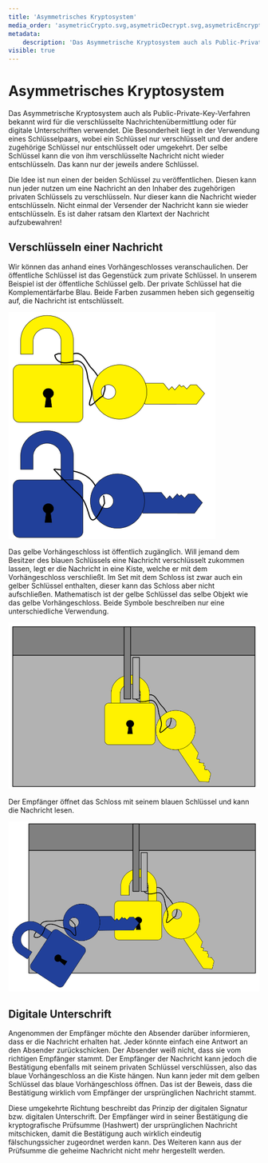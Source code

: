 ```yaml
---
title: 'Asymmetrisches Kryptosystem'
media_order: 'asymetricCrypto.svg,asymetricDecrypt.svg,asymetricEncrypt.svg'
metadata:
    description: 'Das Asymmetrische Kryptosystem auch als Public-Private-Key-Verfahren bekannt wird für die verschlüsselte Nachrichtenübermittlung oder für digitale Unterschriften verwendet.'
visible: true
---
```


# Asymmetrisches Kryptosystem

Das Asymmetrische Kryptosystem auch als Public-Private-Key-Verfahren bekannt wird für die verschlüsselte Nachrichtenübermittlung oder für digitale Unterschriften verwendet. Die Besonderheit liegt in der Verwendung eines Schlüsselpaars, wobei ein Schlüssel nur verschlüsselt und der andere zugehörige Schlüssel nur entschlüsselt oder umgekehrt. Der selbe Schlüssel kann die von ihm verschlüsselte Nachricht nicht wieder entschlüsseln. Das kann nur der jeweils andere Schlüssel.

Die Idee ist nun einen der beiden Schlüssel zu veröffentlichen. Diesen kann nun jeder nutzen um eine Nachricht an den Inhaber des zugehörigen privaten Schlüssels zu verschlüsseln. Nur dieser kann die Nachricht wieder entschlüsseln. Nicht einmal der Versender der Nachricht kann sie wieder entschlüsseln. Es ist daher ratsam den Klartext der Nachricht aufzubewahren!

## Verschlüsseln einer Nachricht

Wir können das anhand eines Vorhängeschlosses veranschaulichen. Der öffentliche Schlüssel ist das Gegenstück zum private Schlüssel. In unserem Beispiel ist der öffentliche Schlüssel gelb. Der private Schlüssel hat die Komplementärfarbe Blau. Beide Farben zusammen heben sich gegenseitig auf, die Nachricht ist entschlüsselt. 

![Asymetrische Schlüssel](asymetricCrypto.svg)

Das gelbe Vorhängeschloss ist öffentlich zugänglich. Will jemand dem Besitzer des blauen Schlüssels eine Nachricht verschlüsselt zukommen lassen, legt er die Nachricht in eine Kiste, welche er mit dem Vorhängeschloss verschließt. Im Set mit dem Schloss ist zwar auch ein gelber Schlüssel enthalten, dieser kann das Schloss aber nicht aufschließen. Mathematisch ist der gelbe Schlüssel das selbe Objekt wie das gelbe Vorhängeschloss. Beide Symbole beschreiben nur eine unterschiedliche Verwendung. 

![Asymetrisch Verschlüsseln](asymetricEncrypt.svg)

Der Empfänger öffnet das Schloss mit seinem blauen Schlüssel und kann die Nachricht lesen.

![Asymetrisch Entschlüsseln](asymetricDecrypt.svg)


## Digitale Unterschrift

Angenommen der Empfänger möchte den Absender darüber informieren, dass er die Nachricht erhalten hat. Jeder könnte einfach eine Antwort an den Absender zurückschicken. Der Absender weiß nicht, dass sie vom richtigen Empfänger stammt. Der Empfänger der Nachricht kann jedoch die Bestätigung ebenfalls mit seinem privaten Schlüssel verschlüssen, also das blaue Vorhängeschloss an die Kiste hängen. Nun kann jeder mit dem gelben Schlüssel das blaue Vorhängeschloss öffnen. Das ist der Beweis, dass die Bestätigung wirklich vom Empfänger der ursprünglichen Nachricht stammt.

Diese umgekehrte Richtung beschreibt das Prinzip der digitalen Signatur bzw. digitalen Unterschrift. Der Empfänger wird in seiner Bestätigung die kryptografische Prüfsumme (Hashwert) der ursprünglichen Nachricht mitschicken, damit die Bestätigung auch wirklich eindeutig fälschungssicher zugeordnet werden kann. Des Weiteren kann aus der Prüfsumme die geheime Nachricht nicht mehr hergestellt werden.